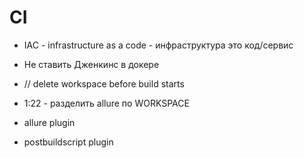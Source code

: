 # CI

- IAC - infrastructure as a code - инфраструктура это код/сервис

- Не ставить Дженкинс в докере

- // delete workspace before build starts
- 1:22 - разделить allure по WORKSPACE
- allure plugin
- postbuildscript plugin
